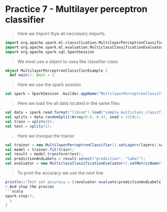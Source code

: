 # Practice 7 - Multilayer perceptron classifier
> Here we Import thye all neccesary imports.
```scala
import org.apache.spark.ml.classification.MultilayerPerceptronClassifier
import org.apache.spark.ml.evaluation.MulticlassClassificationEvaluator
import org.apache.spark.sql.SparkSession
```
> We most use a object to usea like classifier class
```scala
object MultilayerPerceptronClassifierExample {
  def main(): Unit = {
```
> Here we use the spark session
```scala
val spark = SparkSession .builder.appName("MultilayerPerceptronClassifierExample").getOrCreate();
```
> Here we load the all data located in the same files
```scala
val data = spark.read.format("libsvm").load("sample_multiclass_classification_data.txt");
val splits = data.randomSplit(Array(0.6, 0.4), seed = 1234L);
val train = splits(0);
val test = splits(1);
```
> Here we invoque the trainer
```scala
val trainer = new MultilayerPerceptronClassifier().setLayers(layers).setBlockSize(128).setSeed(1234L).setMaxIter(100);
val model = trainer.fit(train);
val result = model.transform(test);
val predictionAndLabels = result.select("prediction", "label");
val evaluator = new MulticlassClassificationEvaluator().setMetricName("accuracy");
```
> To print the accuracy we use the next line
```scala
println(s"Test set accuracy = ${evaluator.evaluate(predictionAndLabels)}");
> And stop the procces
```scala
spark.stop();
  }
}
```
